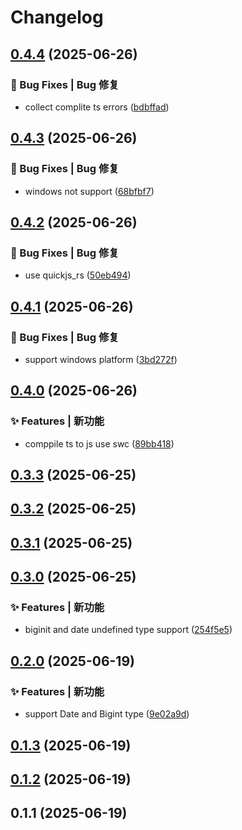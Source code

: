 # Changelog

## [0.4.4](https://github.com/wst7/runx/compare/v0.4.3...v0.4.4) (2025-06-26)

### 🐛 Bug Fixes | Bug 修复

* collect complite ts errors ([bdbffad](https://github.com/wst7/runx/commit/bdbffad3d53b798e1414f86ad758b77d920eae33))

## [0.4.3](https://github.com/wst7/runx/compare/v0.4.2...v0.4.3) (2025-06-26)

### 🐛 Bug Fixes | Bug 修复

* windows not support ([68bfbf7](https://github.com/wst7/runx/commit/68bfbf795a506aeba9b8ec3e8344f01aba58b59d))

## [0.4.2](https://github.com/wst7/runx/compare/v0.4.1...v0.4.2) (2025-06-26)

### 🐛 Bug Fixes | Bug 修复

* use quickjs_rs ([50eb494](https://github.com/wst7/runx/commit/50eb494244986a7bdf5ae54a9a41befcf2f9c83c))

## [0.4.1](https://github.com/wst7/runx/compare/v0.4.0...v0.4.1) (2025-06-26)

### 🐛 Bug Fixes | Bug 修复

* support windows platform ([3bd272f](https://github.com/wst7/runx/commit/3bd272ff656de8fa24eb148f51a4c0b8e5866e94))

## [0.4.0](https://github.com/wst7/runx/compare/v0.3.3...v0.4.0) (2025-06-26)

### ✨ Features | 新功能

* comppile ts to js use swc ([89bb418](https://github.com/wst7/runx/commit/89bb418640ffb667febea1c8fc7ccc8f75a133c0))

## [0.3.3](https://github.com/wst7/runx/compare/v0.3.2...v0.3.3) (2025-06-25)

## [0.3.2](https://github.com/wst7/runx/compare/v0.3.1...v0.3.2) (2025-06-25)

## [0.3.1](https://github.com/wst7/runx/compare/v0.3.0...v0.3.1) (2025-06-25)

## [0.3.0](https://github.com/wst7/runx/compare/v0.2.0...v0.3.0) (2025-06-25)

### ✨ Features | 新功能

* biginit and date undefined type support ([254f5e5](https://github.com/wst7/runx/commit/254f5e59809760310c2251e2694af98bf8de0e15))

## [0.2.0](https://github.com/wst7/runx/compare/v0.1.3...v0.2.0) (2025-06-19)

### ✨ Features | 新功能

* support Date and Bigint type ([9e02a9d](https://github.com/wst7/runx/commit/9e02a9df6afe91ffad840e5f271121f9b70ede12))

## [0.1.3](https://github.com/wst7/runx/compare/v0.1.2...v0.1.3) (2025-06-19)

## [0.1.2](https://github.com/wst7/runx/compare/v0.1.1...v0.1.2) (2025-06-19)

## 0.1.1 (2025-06-19)
